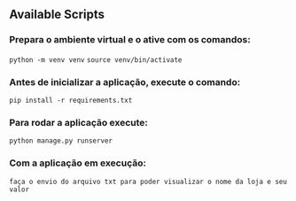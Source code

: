 ## Available Scripts

### Prepara o ambiente virtual e o ative com os comandos:

`python -m venv venv`
`source venv/bin/activate`

### Antes de inicializar a aplicação, execute o comando:

`pip install -r requirements.txt`

### Para rodar a aplicação execute:

`python manage.py runserver`

### Com a aplicação em execução:

`faça o envio do arquivo txt para poder visualizar o nome da loja e seu valor`
